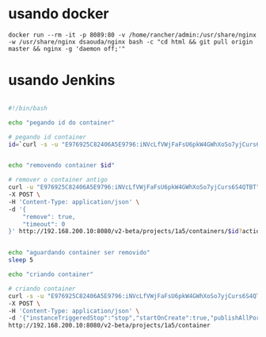 # usando docker

```docker run --rm -it -p 8089:80 -v /home/rancher/admin:/usr/share/nginx -w /usr/share/nginx dsaouda/nginx bash -c "cd html && git pull origin master && nginx -g 'daemon off;'"```

# usando Jenkins

```bash

#!/bin/bash

echo "pegando id do container"

# pegando id container
id=`curl -s -u "E976925C82406A5E9796:iNVcLfVWjFaFsU6pkW4GWhXoSo7yjCurs6S4QTBT" -X GET http://192.168.200.10:8080/v2-beta/projects/1a5/container?name_eq=adminui | cut -d ':' -f 20 | cut -d '"' -f 2`


echo "removendo container $id"

# remover o container antigo
curl -u "E976925C82406A5E9796:iNVcLfVWjFaFsU6pkW4GWhXoSo7yjCurs6S4QTBT" \
-X POST \
-H 'Content-Type: application/json' \
-d '{
	"remove": true,
	"timeout": 0
}' http://192.168.200.10:8080/v2-beta/projects/1a5/containers/$id?action=stop


echo "aguardando container ser removido"
sleep 5

echo "criando container"

# criando container
curl -s -u "E976925C82406A5E9796:iNVcLfVWjFaFsU6pkW4GWhXoSo7yjCurs6S4QTBT" \
-X POST \
-H 'Content-Type: application/json' \
-d '{"instanceTriggeredStop":"stop","startOnCreate":true,"publishAllPorts":false,"privileged":false,"stdinOpen":true,"tty":true,"readOnly":false,"runInit":false,"networkMode":"bridge","type":"container","requestedHostId":"1h6","secrets":[],"dataVolumes":["/home/rancher/admin:/usr/share/nginx"],"dataVolumesFrom":[],"dns":[],"dnsSearch":[],"capAdd":[],"capDrop":[],"devices":[],"logConfig":{"driver":"","config":{}},"dataVolumesFromLaunchConfigs":[],"imageUuid":"docker:dsaouda/nginx","ports":["8089:80/tcp"],"instanceLinks":{},"labels":{},"name":"adminui","workingDir":"/usr/share/nginx","networkContainerId":null,"hostname":"adminui","command":["bash","-c","cd html && git pull origin master && nginx -g \"daemon off;\""],"count":null,"createIndex":null,"created":null,"deploymentUnitUuid":null,"description":null,"externalId":null,"firstRunning":null,"healthState":null,"kind":null,"memoryReservation":null,"milliCpuReservation":null,"removed":null,"startCount":null,"uuid":null,"volumeDriver":null,"user":null,"domainName":null,"memorySwap":null,"memory":null,"cpuSet":null,"cpuShares":null,"pidMode":null,"blkioWeight":null,"cgroupParent":null,"usernsMode":null,"pidsLimit":null,"diskQuota":null,"cpuCount":null,"cpuPercent":null,"ioMaximumIOps":null,"ioMaximumBandwidth":null,"cpuPeriod":null,"cpuQuota":null,"cpuSetMems":null,"isolation":null,"kernelMemory":null,"memorySwappiness":null,"shmSize":null,"uts":null,"ipcMode":null,"stopSignal":null,"oomScoreAdj":null,"ip":null,"ip6":null,"healthInterval":null,"healthTimeout":null,"healthRetries":null}' \
http://192.168.200.10:8080/v2-beta/projects/1a5/container

```
